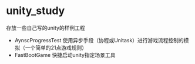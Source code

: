 # unity_study

存放一些自己写的unity的样例工程


* AynscProgressTest 使用异步手段（协程或Unitask）进行游戏流程控制的模拟（一个简单的21点游戏规则）
* FastBootGame 快捷启动unity指定场景工具
